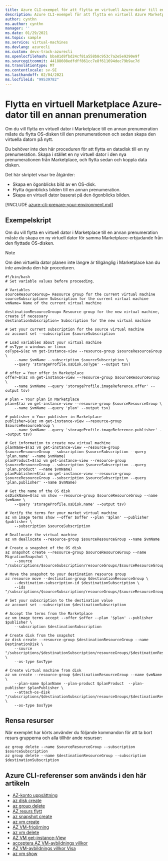 ```yaml
---
title: Azure CLI-exempel för att flytta en virtuell Azure-dator till en annan prenumeration
description: Azure CLI-exempel för att flytta en virtuell Azure Marketplace-dator till en annan prenumeration.
author: cynthn
ms.author: cynthn
manager: ''
ms.date: 01/29/2021
ms.topic: sample
ms.service: virtual-machines
ms.devlang: azurecli
ms.custom: devx-track-azurecli
ms.openlocfilehash: bba81d8fbd24cf81a558b8c953c7a2e5e9290e9f
ms.sourcegitcommit: 44188608edfdff861cc7e8f611694dec79b9ac7d
ms.translationtype: MT
ms.contentlocale: sv-SE
ms.lasthandoff: 02/04/2021
ms.locfileid: "99539782"
---
```

# <a name="move-a-marketplace-azure-virtual-machine-to-another-subscription"></a>Flytta en virtuell Marketplace Azure-dator till en annan prenumeration

Om du vill flytta en virtuell dator i Marketplace till en annan prenumeration måste du flytta OS-disken till den prenumerationen och sedan skapa den virtuella datorn på nytt.

Du behöver inte den här proceduren för att flytta en datadisk till en ny prenumeration. Skapa i stället en ny virtuell dator i den nya prenumerationen från Marketplace, och flytta sedan och koppla data disken.

Det här skriptet visar tre åtgärder:

- Skapa en ögonblicks bild av en OS-disk.
- Flytta ögonblicks bilden till en annan prenumeration.
- Skapa en virtuell dator baserat på den ögonblicks bilden.

[!INCLUDE [azure-cli-prepare-your-environment.md](../../includes/azure-cli-prepare-your-environment.md)]

## <a name="sample-script"></a>Exempelskript

Om du vill flytta en virtuell dator i Marketplace till en annan prenumeration måste du skapa en ny virtuell dator för samma Marketplace-erbjudande från den flyttade OS-disken.

> [!NOTE]
> Om den virtuella dator planen inte längre är tillgänglig i Marketplace kan du inte använda den här proceduren.

```azurecli
#!/bin/bash
# Set variable values before proceeding. 

# Variables
sourceResourceGroup= Resource group for the current virtual machine
sourceSubscription= Subscription for the current virtual machine
vmName= Name of the current virtual machine

destinationResourceGroup= Resource group for the new virtual machine, create if necessary
destinationSubscription= Subscription for the new virtual machine

# Set your current subscription for the source virtual machine
az account set --subscription $sourceSubscription

# Load variables about your virtual machine
# osType = windows or linux
osType=$(az vm get-instance-view --resource-group $sourceResourceGroup \
    --name $vmName --subscription $sourceSubscription \
    --query 'storageProfile.osDisk.osType' --output tsv)

# offer = Your offer in Marketplace
offer=$(az vm get-instance-view --resource-group $sourceResourceGroup \
    --name $vmName --query 'storageProfile.imageReference.offer' --output tsv)

# plan = Your plan in Marketplace
plan=$(az vm get-instance-view --resource-group $sourceResourceGroup \
    --name $vmName --query 'plan' --output tsv)

# publisher = Your publisher in Marketplace
publisher=$(az vm get-instance-view --resource-group $sourceResourceGroup \
    --name $vmName --query 'storageProfile.imageReference.publisher' --output tsv)

# Get information to create new virtual machine
planName=$(az vm get-instance-view --resource-group $sourceResourceGroup --subscription $sourceSubscription --query 'plan.name' --name $vmName)
planProduct=$(az vm get-instance-view --resource-group $sourceResourceGroup --subscription $sourceSubscription --query 'plan.product' --name $vmName)
planPublisher=$(az vm get-instance-view --resource-group $sourceResourceGroup --subscription $sourceSubscription --query 'plan.publisher' --name $vmName)

# Get the name of the OS disk
osDiskName=$(az vm show --resource-group $sourceResourceGroup --name $vmName \
    --query 'storageProfile.osDisk.name' --output tsv)

# Verify the terms for your market virtual machine
az vm image terms show --offer $offer --plan '$plan' --publisher $publisher \
    --subscription $sourceSubscription

# Deallocate the virtual machine
az vm deallocate --resource-group $sourceResourceGroup --name $vmName

# Create a snapshot of the OS disk
az snapshot create --resource-group $sourceResourceGroup --name MigrationSnapshot \
    --source "/subscriptions/$sourceSubscription/resourceGroups/$sourceResourceGroup/providers/Microsoft.Compute/disks/$osDiskName"

# Move the snapshot to your destination resource group
az resource move --destination-group $destinationResourceGroup \
    --destination-subscription-id $destinationSubscription \
    --ids "/subscriptions/$sourceSubscription/resourceGroups/$sourceResourceGroup/providers/Microsoft.Compute/snapshots/MigrationSnapshot"

# Set your subscription to the destination value
az account set --subscription $destinationSubscription

# Accept the terms from the Marketplace
az vm image terms accept --offer $offer --plan '$plan' --publisher $publisher \
    --subscription $destinationSubscription

# Create disk from the snapshot 
az disk create --resource-group $destinationResourceGroup --name DestinationDisk \
    --source "/subscriptions/$destinationSubscription/resourceGroups/$destinationResourceGroup/providers/Microsoft.Compute/snapshots/MigrationSnapshot" \
    --os-type $osType

# Create virtual machine from disk
az vm create --resource-group $destinationResourceGroup --name $vmName \
    --plan-name $planName --plan-product $planProduct  --plan-publisher $planPublisher \
    --attach-os-disk "/subscriptions/$destinationSubscription/resourceGroups/$destinationResourceGroup/providers/Microsoft.Compute/disks/DestinationDisk" \
    --os-type $osType
```

## <a name="clean-up-resources"></a>Rensa resurser

När exemplet har körts använder du följande kommandon för att ta bort resurs grupperna och alla tillhör ande resurser:

```azurecli
az group delete --name $sourceResourceGroup --subscription $sourceSubscription
az group delete --name $destinationResourceGroup --subscription $destinationSubscription
```

## <a name="azure-cli-references-used-in-this-article"></a>Azure CLI-referenser som används i den här artikeln

- [AZ-konto uppsättning](/cli/azure/account#az_account_set)
- [az disk create](/cli/azure/disk#az_disk_create)
- [az group delete](/cli/azure/group#az_group_delete)
- [AZ resurs flytt](/cli/azure/resource#az_resource_move)
- [az snapshot create](/cli/azure/snapshot#az_snapshot_create)
- [az vm create](/cli/azure/vm#az_vm_create)
- [AZ VM-frigörning](/cli/azure/vm#az_vm_deallocate)
- [az vm delete](/cli/azure/vm#az_vm_delete)
- [AZ VM get-instance-View](/cli/azure/vm#az_vm_get_instance_view)
- [acceptera AZ VM-avbildnings villkor](/cli/azure/vm/image/terms#az_vm_image_terms_accept)
- [AZ VM-avbildnings villkor Visa](/cli/azure/vm/image/terms#az_vm_image_terms_show)
- [az vm show](/cli/azure/vm#az_vm_show)
